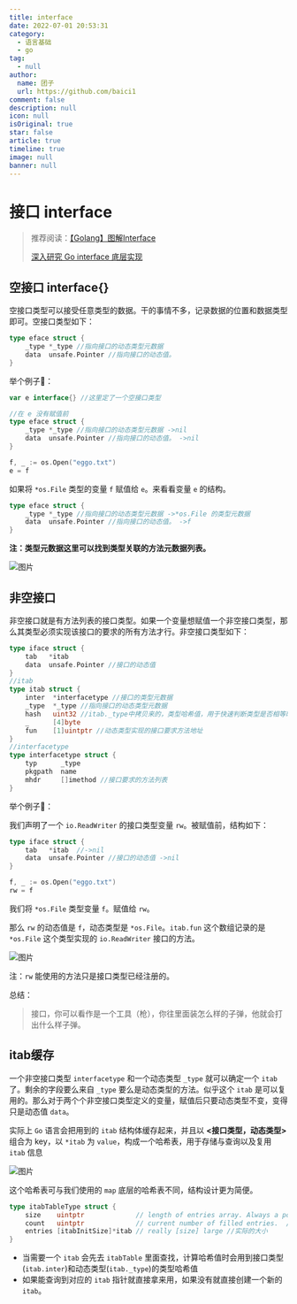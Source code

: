 ```yaml
---
title: interface
date: 2022-07-01 20:53:31
category: 
  - 语言基础
  - go
tag: 
  - null
author: 
  name: 团子
  url: https://github.com/baici1
comment: false
description: null
icon: null
isOriginal: true
star: false
article: true
timeline: true
image: null
banner: null
---
```

# 接口 interface

> 推荐阅读：[【Golang】图解Interface](https://mp.weixin.qq.com/s?__biz=Mzg5NjIwNzIxNQ==&mid=2247484072&idx=2&sn=0363c7102943888e0f390f3f5a9ae662&chksm=c005d2a8f7725bbe068f418f72bd9f8ecc3aec3daf11ba7e7ad80d202e6ad90ceec459c5c7e8&scene=21#wechat_redirect)
>
> [深入研究 Go interface 底层实现](https://halfrost.com/go_interface/)

## 空接口 interface{}

空接口类型可以接受任意类型的数据。干的事情不多，记录数据的位置和数据类型即可。空接口类型如下：

```go
type eface struct {
    _type *_type //指向接口的动态类型元数据
    data  unsafe.Pointer //指向接口的动态值。
}
```

举个例子🌰：

```go
var e interface{} //这里定了一个空接口类型

//在 e 没有赋值前
type eface struct {
    _type *_type //指向接口的动态类型元数据 ->nil
    data  unsafe.Pointer //指向接口的动态值。 ->nil
}
```

```go
f, _ := os.Open("eggo.txt")
e = f
```

如果将 `*os.File` 类型的变量 `f` 赋值给 `e`。来看看变量 `e` 的结构。

```go
type eface struct {
    _type *_type //指向接口的动态类型元数据 ->*os.File 的类型元数据
    data  unsafe.Pointer //指向接口的动态值。 ->f
}
```

**注：类型元数据这里可以找到类型关联的方法元数据列表。**

![图片](https://mmbiz.qpic.cn/mmbiz_png/ibjI8pEWI9L53Y12T80IUoDOdNgcCOb0BBUWtBay6WaLES8uevBQbeM0Amxibne8wIk27uAFpiciawgyn6Y5FpRhFw/640?wx_fmt=png&tp=webp&wxfrom=5&wx_lazy=1&wx_co=1)

## 非空接口

非空接口就是有方法列表的接口类型。如果一个变量想赋值一个非空接口类型，那么其类型必须实现该接口的要求的所有方法才行。非空接口类型如下：

```go
type iface struct {
    tab   *itab
    data  unsafe.Pointer //接口的动态值
}
//itab
type itab struct {
    inter  *interfacetype //接口的类型元数据
    _type  *_type //指向接口的动态类型元数据
    hash   uint32 //itab._type中拷贝来的，类型哈希值，用于快速判断类型是否相等时使用，后续会有介绍
    _      [4]byte
    fun    [1]uintptr //动态类型实现的接口要求方法地址
}
//interfacetype
type interfacetype struct {
    typ      _type
    pkgpath  name
    mhdr     []imethod //接口要求的方法列表
}   
```

举个例子🌰：

我们声明了一个 `io.ReadWriter` 的接口类型变量 `rw`。被赋值前，结构如下：

```go
type iface struct {
    tab   *itab  //->nil
    data  unsafe.Pointer //接口的动态值 ->nil
}
```

```go
f, _ := os.Open("eggo.txt")
rw = f
```

我们将 `*os.File` 类型变量 `f`。赋值给 `rw`。

那么 `rw` 的动态值是 `f`，动态类型是 `*os.File`。`itab.fun` 这个数组记录的是 `*os.File` 这个类型实现的 `io.ReadWriter` 接口的方法。

![图片](https://mmbiz.qpic.cn/mmbiz_png/ibjI8pEWI9L53Y12T80IUoDOdNgcCOb0BbQ8syrnoVjFbicOmEkIpPJBEOucLzmWEWPCEry6vSEeWrXxULZKs4cA/640?wx_fmt=png&tp=webp&wxfrom=5&wx_lazy=1&wx_co=1)

注：`rw` 能使用的方法只是接口类型已经注册的。

总结：

> 接口，你可以看作是一个工具（枪），你往里面装怎么样的子弹，他就会打出什么样子弹。

## itab缓存

一个非空接口类型 `interfacetype` 和一个动态类型 `_type` 就可以确定一个 `itab`了。剩余的字段要么来自 `_type` 要么是动态类型的方法。似乎这个 `itab` 是可以复用的。那么对于两个个非空接口类型定义的变量，赋值后只要动态类型不变，变得只是动态值 `data`。

实际上 `Go` 语言会把用到的 `itab` 结构体缓存起来，并且以 **<接口类型，动态类型>** 组合为 key，以 `*itab` 为 `value`，构成一个哈希表，用于存储与查询以及复用 `itab` 信息

![图片](https://mmbiz.qpic.cn/mmbiz_png/ibjI8pEWI9L75jtH0rYodSfoAGwwpIyARicXkrbAZP3pmf1LVqkylMEGMkskmd1CYBmkE1PEzt1eTEW9nOBicVbaA/640?wx_fmt=png&tp=webp&wxfrom=5&wx_lazy=1&wx_co=1)

这个哈希表可与我们使用的 `map` 底层的哈希表不同，结构设计更为简便。

```go
type itabTableType struct {
    size    uintptr             // length of entries array. Always a power of 2. // entries 数组的长度。总是 2 的幂。
    count   uintptr             // current number of filled entries.  //当前填充的entries数目
    entries [itabInitSize]*itab // really [size] large //实际的大小
}
```

* 当需要一个 `itab` 会先去 `itabTable` 里面查找，计算哈希值时会用到接口类型(`itab.inter`)和动态类型(`itab._type`)的类型哈希值
* 如果能查询到对应的 `itab` 指针就直接拿来用，如果没有就直接创建一个新的 `itab`。

